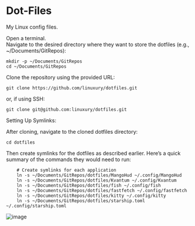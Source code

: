 # Dot-Files
My Linux config files.

Open a terminal.</br>
Navigate to the desired directory where they want to store the dotfiles (e.g., ~/Documents/GitRepos):

    mkdir -p ~/Documents/GitRepos
    cd ~/Documents/GitRepos

Clone the repository using the provided URL:

    git clone https://github.com/linuxury/dotfiles.git

or, if using SSH:

    git clone git@github.com:linuxury/dotfiles.git

Setting Up Symlinks:

After cloning, navigate to the cloned dotfiles directory:

    cd dotfiles

Then create symlinks for the dotfiles as described earlier. Here’s a quick summary of the commands they would need to run:

        # Create symlinks for each application
        ln -s ~/Documents/GitRepos/dotfiles/MangoHud ~/.config/MangoHud
        ln -s ~/Documents/GitRepos/dotfiles/Kvantum ~/.config/Kvantum
        ln -s ~/Documents/GitRepos/dotfiles/fish ~/.config/fish
        ln -s ~/Documents/GitRepos/dotfiles/fastfetch ~/.config/fastfetch
        ln -s ~/Documents/GitRepos/dotfiles/kitty ~/.config/kitty
        ln -s ~/Documents/GitRepos/dotfiles/starship.toml ~/.config/starship.toml
![image](https://github.com/user-attachments/assets/a84fbf03-9c5b-44fb-bde2-3318662e7ab4)
